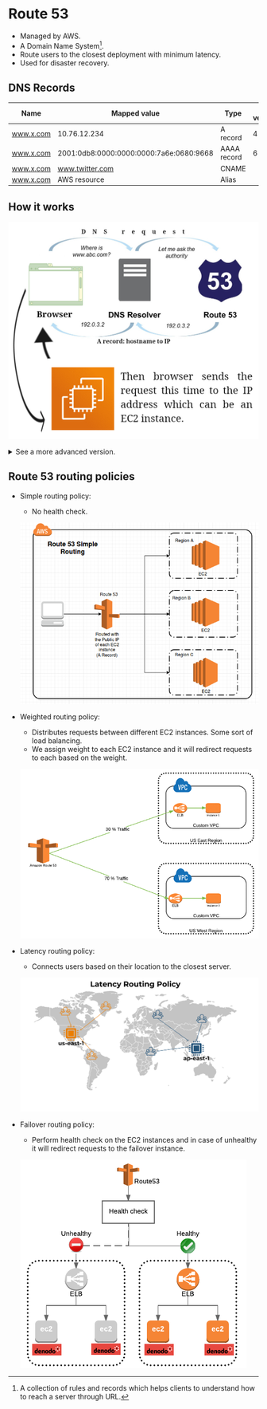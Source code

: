 # Route 53

- Managed by AWS.
- A Domain Name System[^1].
- Route users to the closest deployment with minimum latency.
- Used for disaster recovery.

## DNS Records

| Name      | Mapped value                            | Type        | IP version |
| --------- | --------------------------------------- | ----------- | ---------- |
| www.x.com | 10.76.12.234                            | A record    | 4          |
| www.x.com | 2001:0db8:0000:0000:0000:7a6e:0680:9668 | AAAA record | 6          |
| www.x.com | www.twitter.com                         | CNAME       |            |
| www.x.com | AWS resource                            | Alias       |            |

## How it works

![How Route 53 works, simplified version](./how-it-works.jpeg)

<details>
    <summary>
        See a more advanced version.
    </summary>
    <img src="./complete-how-it-works.png" />
</details>

## Route 53 routing policies

- Simple routing policy:

  - No health check.

  ![Simple routing policy infographic](./simple-routing-policy.png)

- Weighted routing policy:

  - Distributes requests between different EC2 instances. Some sort of load balancing.
  - We assign weight to each EC2 instance and it will redirect requests to each based on the weight.

  ![Weighted routing policy](./weighted-routing-policy.png)

- Latency routing policy:

  - Connects users based on their location to the closest server.

  ![Latency routing policy](./latency-routing-policy.png)

- Failover routing policy:

  - Perform health check on the EC2 instances and in case of unhealthy it will redirect requests to the failover instance.

  ![Failover routing policy](./failover-routing-policy.png)

[^1]: A collection of rules and records which helps clients to understand how to reach a server through URL.
